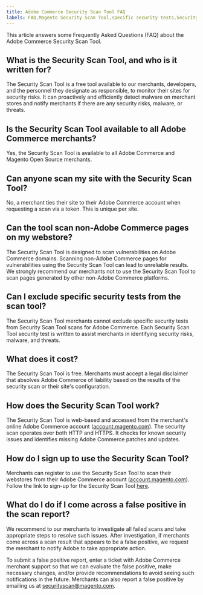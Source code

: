 ```yaml
---
title: Adobe Commerce Security Scan Tool FAQ
labels: FAQ,Magento Security Scan Tool,specific security tests,Security Scan Tool,Magento Security,free tool,scanning,scan pages,Adobe Commerce
---
```


This article answers some Frequently Asked Questions (FAQ) about the Adobe Commerce Security Scan Tool.

<h2 id="what-is-the-magento-security-scan-tool-and-who-is-it-written-for">What is the Security Scan Tool, and who is it written for?</h2>

The Security Scan Tool is a free tool available to our merchants, developers, and the personnel they designate as responsible, to monitor their sites for security risks. It can proactively and efficiently detect malware on merchant stores and notify merchants if there are any security risks, malware, or threats.

<h2 id="is-magento-security-scan-tool-available-to-all-magento-merchants">Is the Security Scan Tool available to all Adobe Commerce merchants?</h2>

Yes, the Security Scan Tool is available to all Adobe Commerce and Magento Open Source merchants.

<h2 id="can-anyone-scan-my-site-with-the-magento-security-scan-tool">Can anyone scan my site with the Security Scan Tool?</h2>

No, a merchant ties their site to their Adobe Commerce account when requesting a scan via a token. This is unique per site.

<h2 id="can-the-tool-scan-non-magento-pages-on-my-webstore">Can the tool scan non-Adobe Commerce pages on my webstore?</h2>

The Security Scan Tool is designed to scan vulnerabilities on Adobe Commerce domains. Scanning non-Adobe Commerce pages for vulnerabilities using the Security Scan Tool can lead to unreliable results. We strongly recommend our merchants not to use the Security Scan Tool to scan pages generated by other non-Adobe Commerce platforms.

<h2 id="can-i-exclude-specific-security-tests-from-magento-scan-tool">Can I exclude specific security tests from the scan tool?</h2>

The Security Scan Tool merchants cannot exclude specific security tests from Security Scan Tool scans for Adobe Commerce. Each Security Scan Tool security test is written to assist merchants in identifying security risks, malware, and threats.

<h2 id="what-does-it-cost">What does it cost?</h2>

The Security Scan Tool is free. Merchants must accept a legal disclaimer that absolves Adobe Commerce of liability based on the results of the security scan or their site's configuration.

<h2 id="how-does-the-magento-security-scan-tool-work">How does the Security Scan Tool work?</h2>

The Security Scan Tool is web-based and accessed from the merchant's online Adobe Commerce account ([account.magento.com](http://account.magento.com/)). The security scan operates over both HTTP and HTTPS. It checks for known security issues and identifies missing Adobe Commerce patches and updates.

<h2 id="how-do-i-sign-up-to-use-the-magento-security-scan-tool">How do I sign up to use the Security Scan Tool?</h2>

Merchants can register to use the Security Scan Tool to scan their webstores from their Adobe Commerce account ([account.magento.com](http://account.magento.com/)). Follow the link to sign-up for the Security Scan Tool [here](https://account.magento.com/scanner/dashboard/?_ga=2.83981338.267715797.1615821601-2099431409.1611073686).

<h2 id="what-do-i-do-if-i-come-across-a-false-positive-in-the-scan-report">What do I do if I come across a false positive in the scan report?</h2>

We recommend to our merchants to investigate all failed scans and take appropriate steps to resolve such issues. After investigation, if merchants come across a scan result that appears to be a false positive, we request the merchant to notify Adobe to take appropriate action.

To submit a false positive report, enter a ticket with Adobe Commerce merchant support so that we can evaluate the false positive, make necessary changes, and/or provide recommendations to avoid seeing such notifications in the future. Merchants can also report a false positive by emailing us at [securityscan@magento.com](mailto:securityscan@magento.com).

